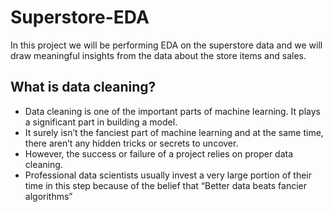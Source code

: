 # Superstore-EDA
In this project we will be performing EDA on the superstore data and we will draw meaningful insights from the data about the store items and sales. 

## What is data cleaning? 

- Data cleaning is one of the important parts of machine learning. It 
plays a significant part in building a model. 
-  It surely isn’t the fanciest part of machine learning and at the same 
time, there aren’t any hidden tricks or secrets to uncover.
- However, the success or failure of a project relies on proper data 
cleaning. 
- Professional data scientists usually invest a very large portion of their 
time in this step because of the belief that “Better data beats fancier 
algorithms”
